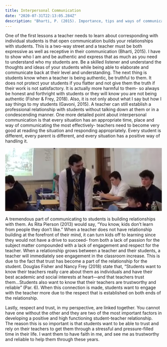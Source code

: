 ```yaml
---
title: Interpersonal Communication
date: "2020-07-31T22:13:05.284Z"
description: "Bharti, P. (2015). Importance, tips and ways of communication between teacher and student. EdTechReview. Retrieved from https://edtechreview.in/trends-insights/insights/1781-importance-tips-and-ways-of-communication-between-teacher-and-student$$ Fisher, D. & Frey, N. (2018). Show & tell: a video column / boosting your teacher credibility. Educational Leadership, 76(1). Retrieved from http://www.ascd.org/publications/educational-leadership/sept18/vol76/num01/Boosting-Your-Teacher-Credibility.aspx$$ Gavoni, P. (2015). The art of effectively communicating with students (and staff!). George Lucas Educational Foundation: Edutopia. Retrieved from https://www.edutopia.org/discussion/art-effectively-communicating-students-and-staff$$ Pierson, R. [TED]. (2013, May 3). Every kid needs a champion | Rita Pierson [Video file]. Retrieved from https://www.youtube.com/watch?v=SFnMTHhKdkw&feature=emb_logo "
---
```


One of the first lessons a teacher needs to learn about corresponding with individual students is that open communication builds your relationships with students. This is a two-way street and a teacher must be both expressive as well as receptive in their communication (Bharti, 2015). I have to show who I am and be authentic and express that as much as you need to understand who my students are. Be a skilled listener and understand the thoughts and ideas of your students while being able to elaborate and communicate back at their level and understanding. The next thing is students know when a teacher is being authentic, be truthful to them. It does not protect your students if you flatter and not give them the truth if their work is not satisfactory. It is actually more harmful to them- so always be honest and forthright with students or they will know you are not being authentic (Fisher & Frey, 2018). Also, it is not only about what I say but how I say things to my students (Gavoni, 2015). A teacher can still establish a professional relationship with students without talking down at them or in a condescending manner. One more detailed point about interpersonal communication is that every situation has an appropriate time, place and way of communicating the most effectively- teachers need to become very good at reading the situation and responding appropriately. Every student is different, every parent is different, and every situation has a positive way of handling it.

![jaime_teaching_2](./jaime_teaching_2.png)

A tremendous part of communicating to students is building relationships with them. As Rita Pierson (2013) would say, “You know, kids don’t learn from people they don’t like.” When a teacher does not have relationship building at the forefront of their mind, it can turn kids off to learning since they would not have a drive to succeed- from both a lack of passion for the subject matter compounded with a lack of engagement and respect for the teacher. When a relationship grows between a teacher and their students, a teacher will immediately see engagement in the classroom increase. This is due to the fact that trust has become a part of the relationship for the student. Douglas Fisher and Nancy Frey (2018) state that, “Students want to know their teachers really care about them as individuals and have their best academic and social interests at heart—and that teachers trust them...Students also want to know that their teachers are trustworthy and reliable” (Par. 6). When this connection is made, students want to engage with the teacher more due to the respect that is established on both ends of the relationship.

Lastly, respect and trust, in my perspective, are linked together. You cannot have one without the other and they are two of the most important factors in developing a positive and high functioning student-teacher relationship. The reason this is so important is that students want to be able to trust and rely on their teachers to get them through a stressful and pressure-filled time in their life. I want them to have faith in me, and see me as trustworthy and reliable to help them through these years.
